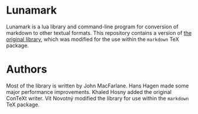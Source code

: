 # Lunamark

Lunamark is a lua library and command-line program for conversion of markdown
to other textual formats. This repository contains a version of [the original
library][lunamark], which was modified for the use within the `markdown` TeX
package.

  [lunamark]: https://github.com/jgm/lunamark

# Authors

Most of the library is written by John MacFarlane.  Hans Hagen made some major
performance improvements.  Khaled Hosny added the original ConTeXt writer.  Vít
Novotný modified the library for use within the `markdown` TeX package.
